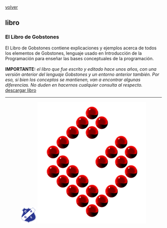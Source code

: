 [volver](index.md)<br/>
## libro

### El Libro de Gobstones
El Libro de Gobstones contiene explicaciones y ejemplos acerca de todos los elementos de Gobstones, lenguaje usado en Introducción de la Programación para enseñar las bases conceptuales de la programación.
<br/>
<br/>
**IMPORTANTE:** _el libro que fue escrito y editado hace unos años, con una versión anterior del lenguaje Gobstones y un entorno anterior también. Por eso, si bien los conceptos se mantienen, van a encontrar algunas diferencias. No duden en hacernos cualquier consulta al respecto._
<br/>
<a href="material/libro/BasesConceptualesProg.pdf" target="_blank">descargar libro</a>

<hr/>

<center><img src="imagenes/logo-lamadrid-1.png" />&nbsp;<img src="imagenes/logo-gobstones-1.png" /></center>
